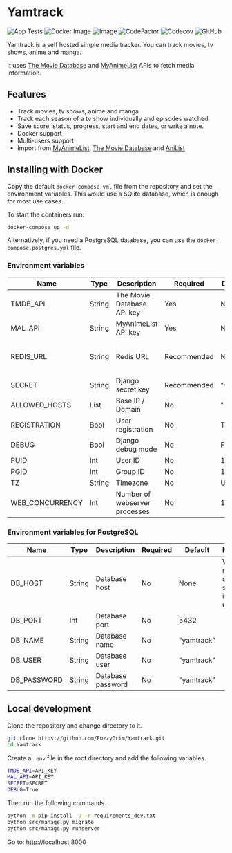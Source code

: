 # Yamtrack

![App Tests](https://github.com/FuzzyGrim/Yamtrack/actions/workflows/app-tests.yml/badge.svg)
![Docker Image](https://github.com/FuzzyGrim/Yamtrack/actions/workflows/docker-image.yml/badge.svg)
![Image](https://ghcr-badge.egpl.dev/fuzzygrim/yamtrack/size)
![CodeFactor](https://www.codefactor.io/repository/github/fuzzygrim/yamtrack/badge)
![Codecov](https://codecov.io/github/FuzzyGrim/Yamtrack/branch/dev/graph/badge.svg?token=PWUG660120)
![GitHub](https://img.shields.io/badge/license-GPL--3.0-blue)

Yamtrack is a self hosted simple media tracker. You can track movies, tv shows, anime and manga.

It uses [The Movie Database](https://www.themoviedb.org/) and [MyAnimeList](https://myanimelist.net/) APIs to fetch media information.

## Features

- Track movies, tv shows, anime and manga
- Track each season of a tv show individually and episodes watched
- Save score, status, progress, start and end dates, or write a note.
- Docker support
- Multi-users support
- Import from [MyAnimeList](https://myanimelist.net/), [The Movie Database](https://www.themoviedb.org/) and [AniList](https://anilist.co/)

## Installing with Docker

Copy the default `docker-compose.yml` file from the repository and set the environment variables. This would use a SQlite database, which is enough for most use cases.

To start the containers run:

```bash
docker-compose up -d
```

Alternatively, if you need a PostgreSQL database, you can use the `docker-compose.postgres.yml` file.

### Environment variables

| Name            | Type   | Description                   | Required    | Default  | Notes                                                                                               |
| --------------- | ------ | ----------------------------- | ----------- | -------- | --------------------------------------------------------------------------------------------------- |
| TMDB_API        | String | The Movie Database API key    | Yes         | None     | Required for movies and tv shows                                                                    |
| MAL_API         | String | MyAnimeList API key           | Yes         | None     | Required for anime and manga                                                                        |
| REDIS_URL       | String | Redis URL                     | Recommended | None     | Redis is recommended for better performance                                                         |
| SECRET          | String | Django secret key             | Recommended | "secret" | [SECRET_KEY](https://docs.djangoproject.com/en/stable/ref/settings/#secret-key)                     |
| ALLOWED_HOSTS   | List   | Base IP / Domain              | No          | "\*"     | [ALLOWED_HOSTS](https://docs.djangoproject.com/en/stable/ref/settings/#allowed-hosts)               |
| REGISTRATION    | Bool   | User registration             | No          | True     |                                                                                                     |
| DEBUG           | Bool   | Django debug mode             | No          | False    |                                                                                                     |
| PUID            | Int    | User ID                       | No          | 1000     |                                                                                                     |
| PGID            | Int    | Group ID                      | No          | 1000     |                                                                                                     |
| TZ              | String | Timezone                      | No          | UTC      |                                                                                                     |
| WEB_CONCURRENCY | Int    | Number of webserver processes | No          | 1        | [(2 x num cores) + 1](https://docs.gunicorn.org/en/latest/design.html#how-many-workers) recommended |

### Environment variables for PostgreSQL

| Name        | Type   | Description       | Required | Default    | Notes                        |
| ----------- | ------ | ----------------- | -------- | ---------- | ---------------------------- |
| DB_HOST     | String | Database host     | No       | None       | When not set, sqlite is used |
| DB_PORT     | Int    | Database port     | No       | 5432       |                              |
| DB_NAME     | String | Database name     | No       | "yamtrack" |                              |
| DB_USER     | String | Database user     | No       | "yamtrack" |                              |
| DB_PASSWORD | String | Database password | No       | "yamtrack" |                              |

## Local development

Clone the repository and change directory to it.

```bash
git clone https://github.com/FuzzyGrim/Yamtrack.git
cd Yamtrack
```

Create a `.env` file in the root directory and add the following variables.

```bash
TMDB_API=API_KEY
MAL_API=API_KEY
SECRET=SECRET
DEBUG=True
```

Then run the following commands.

```bash
python -m pip install -U -r requirements_dev.txt
python src/manage.py migrate
python src/manage.py runserver
```

Go to: http://localhost:8000
